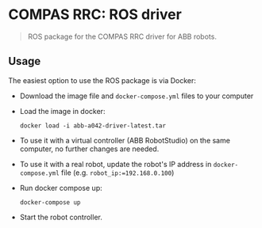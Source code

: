 # COMPAS RRC: ROS driver

> ROS package for the COMPAS RRC driver for ABB robots.

## Usage

The easiest option to use the ROS package is via Docker:

* Download the image file and `docker-compose.yml` files to your computer
* Load the image in docker:

      docker load -i abb-a042-driver-latest.tar

* To use it with a virtual controller (ABB RobotStudio) on the same computer, no further changes are needed.
* To use it with a real robot, update the robot's IP address in `docker-compose.yml` file (e.g. `robot_ip:=192.168.0.100`)
* Run docker compose up:

      docker-compose up

* Start the robot controller.
